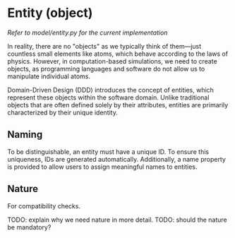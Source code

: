 # Entity (object)

*Refer to model/entity.py for the current implementation*

In reality, there are no "objects" as we typically think of them—just countless small elements like atoms, which behave according to the laws of physics. However, in computation-based simulations, we need to create objects, as programming languages and software do not allow us to manipulate individual atoms.

Domain-Driven Design (DDD) introduces the concept of entities, which represent these objects within the software domain. Unlike traditional objects that are often defined solely by their attributes, entities are primarily characterized by their unique identity.

## Naming

To be distinguishable, an entity must have a unique ID. To ensure this uniqueness, IDs are generated automatically. Additionally, a name property is provided to allow users to assign meaningful names to entities.

## Nature

For compatibility checks.

TODO: explain why we need nature in more detail.
TODO: should the nature be mandatory?
